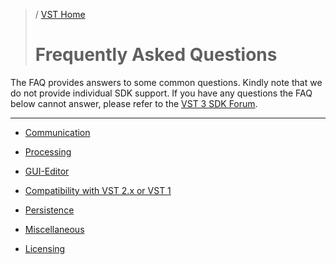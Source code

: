 >/ [VST Home](../)
>
># Frequently Asked Questions

The FAQ provides answers to some common questions. Kindly note that we do not provide individual SDK support. If you have any questions the FAQ below cannot answer, please refer to the [VST 3 SDK Forum](../Forum/Index.md).

---

- [Communication](../FAQ/Communication.md)

- [Processing](../FAQ/Processing.md)

- [GUI-Editor](../FAQ/GUI+Editor.md)

- [Compatibility with VST 2.x or VST 1](../FAQ/Compatibility+with+VST+2.x+or+VST+1.md)

- [Persistence](../FAQ/Persistence.md)

- [Miscellaneous](../FAQ/Miscellaneous.md)

- [Licensing](../FAQ/Licensing.md)
